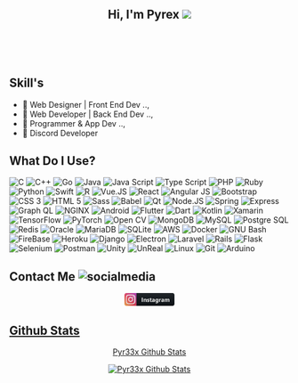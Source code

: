 <div align="center">
<h2>Hi, I'm Pyrex
<img src="https://cdn.discordapp.com/emojis/873867928653676555.png?v=1" width="30">
</h2>
</div>

</br>
</br>
</br>  


<h2> Skill's </h2>
  
  
- 🤍 Web Designer | Front End Dev ..,
- 🧪 Web Developer | Back End Dev ..,
- 🍉 Programmer & App Dev ..,
- 🌠 Discord Developer


<h2> What Do I Use? </h2>

![C](https://img.shields.io/badge/C-A8B9CC?style=flat&logo=c&logoColor=white)
![C++](https://img.shields.io/badge/C%2B%2B-00599C?style=flat&logo=c%2B%2B&logoColor=white)
![Go](https://img.shields.io/badge/Go-00ADD8?style=flat&logo=go&logoColor=white)
![Java](https://img.shields.io/badge/Java-007396?style=flat&logo=java&logoColor=white)
![Java Script](https://img.shields.io/badge/JavaScript-F7DF1E?style=flat&logo=javascript&logoColor=white)
![Type Script](https://img.shields.io/badge/TypeScript-3178C6?style=flat&logo=typescript&logoColor=white)
![PHP](https://img.shields.io/badge/PHP-777BB4?style=flat&logo=php&logoColor=white)
![Ruby](https://img.shields.io/badge/Ruby-CC342D?style=flat&logo=ruby&logoColor=white)
![Python](https://img.shields.io/badge/Python-3776AB?style=flat&logo=python&logoColor=white)
![Swift](https://img.shields.io/badge/Swift-FA7343?style=flat&logo=swift&logoColor=white)
![R](https://img.shields.io/badge/R-276DC3?style=flat&logo=r&logoColor=white)
![Vue.JS](https://img.shields.io/badge/Vue.JS-4FC08D?style=flat&logo=vue.js&logoColor=white)
![React](https://img.shields.io/badge/React-61DAFB?style=flat&logo=react&logoColor=white)
![Angular JS](https://img.shields.io/badge/AngularJS-E23237?style=flat&logo=angularjs&logoColor=white)
![Bootstrap](https://img.shields.io/badge/Bootstrap-7952B3?style=flat&logo=bootstrap&logoColor=white)
![CSS 3](https://img.shields.io/badge/CSS3-1572B6?style=flat&logo=css3&logoColor=white)
![HTML 5](https://img.shields.io/badge/HTML5-E34F26?style=flat&logo=html5&logoColor=white)
![Sass](https://img.shields.io/badge/Sass-CC6699?style=flat&logo=sass&logoColor=white)
![Babel](https://img.shields.io/badge/Babel-F9DC3E?style=flat&logo=babel&logoColor=white)
![Qt](https://img.shields.io/badge/Qt-41CD52?style=flat&logo=qt&logoColor=white)
![Node.JS](https://img.shields.io/badge/Node.JS-339933?style=flat&logo=node.js&logoColor=white)
![Spring](https://img.shields.io/badge/Spring-6DB33F?style=flat&logo=spring&logoColor=white)
![Express](https://img.shields.io/badge/Express-000000?style=flat&logo=express&logoColor=white)
![Graph QL](https://img.shields.io/badge/GraphQL-E10098?style=flat&logo=graphql&logoColor=white)
![NGINX](https://img.shields.io/badge/NGINX-009639?style=flat&logo=nginx&logoColor=white)
![Android](https://img.shields.io/badge/Android-3DDC84?style=flat&logo=android&logoColor=white)
![Flutter](https://img.shields.io/badge/Flutter-02569B?style=flat&logo=flutter&logoColor=white)
![Dart](https://img.shields.io/badge/Dart-0175C2?style=flat&logo=dart&logoColor=white)
![Kotlin](https://img.shields.io/badge/Kotlin-0095D5?style=flat&logo=kotlin&logoColor=white)
![Xamarin](https://img.shields.io/badge/Xamarin-3498DB?style=flat&logo=xamarin&logoColor=white)
![TensorFlow](https://img.shields.io/badge/TensorFlow-FF6F00?style=flat&logo=tensorflow&logoColor=white)
![PyTorch](https://img.shields.io/badge/PyTorch-EE4C2C?style=flat&logo=pytorch&logoColor=white)
![Open CV](https://img.shields.io/badge/OpenCV-5C3EE8?style=flat&logo=opencv&logoColor=white)
![MongoDB](https://img.shields.io/badge/MongoDB-47A248?style=flat&logo=mongodb&logoColor=white)
![MySQL](https://img.shields.io/badge/MySQL-4479A1?style=flat&logo=mysql&logoColor=white)
![Postgre SQL](https://img.shields.io/badge/PostgreSQL-336791?style=flat&logo=postgresql&logoColor=white)
![Redis](https://img.shields.io/badge/Redis-DC382D?style=flat&logo=redis&logoColor=white)
![Oracle](https://img.shields.io/badge/Oracle-F80000?style=flat&logo=oracle&logoColor=white)
![MariaDB](https://img.shields.io/badge/MariaDB-003545?style=flat&logo=mariadb&logoColor=white)
![SQLite](https://img.shields.io/badge/SQLite-003B57?style=flat&logo=sqlite&logoColor=white)
![AWS](https://img.shields.io/badge/AWS-232F3E?style=flat&logo=amazon-aws&logoColor=white)
![Docker](https://img.shields.io/badge/Docker-2498ED?style=flat&logo=docker&logoColor=white)
![GNU Bash](https://img.shields.io/badge/Bash-4EAA25?style=flat&logo=gnu-bash&logoColor=white)
![FireBase](https://img.shields.io/badge/FireBase-FFCA28?style=flat&logo=firebase&logoColor=white)
![Heroku](https://img.shields.io/badge/Heroku-430098?style=flat&logo=heroku&logoColor=white)
![Django](https://img.shields.io/badge/Django-092E20?style=flat&logo=django&logoColor=white)
![Electron](https://img.shields.io/badge/Electron-47848F?style=flat&logo=electron&logoColor=white)
![Laravel](https://img.shields.io/badge/Laravel-FF2D20?style=flat&logo=laravel&logoColor=white)
![Rails](https://img.shields.io/badge/Rails-CC0000?style=flat&logo=ruby-on-rails&logoColor=white)
![Flask](https://img.shields.io/badge/Flask-000000?style=flat&logo=flask&logoColor=white)
![Selenium](https://img.shields.io/badge/Selenium-43B02A?style=flat&logo=selenium&logoColor=white)
![Postman](https://img.shields.io/badge/Postman-FF6C37?style=flat&logo=postman&logoColor=white)
![Unity](https://img.shields.io/badge/Unity-000000?style=flat&logo=unity&logoColor=white)
![UnReal](https://img.shields.io/badge/Unreal-313131?style=flat&logo=unreal-engine&logoColor=white)
![Linux](https://img.shields.io/badge/Linux-FCC624?style=flat&logo=linux&logoColor=white)
![Git](https://img.shields.io/badge/Git-F05032?style=flat&logo=git&logoColor=white)
![Arduino](https://img.shields.io/badge/Arduino-00979D?style=flat&logo=arduino&logoColor=white)
<h2>Contact Me <img width="50" height="28" src="https://cdn.discordapp.com/attachments/866967773132750878/887669423954067486/heart-on-fire_2764-fe0f-200d-1f525.png" alt="socialmedia"></h2>

<div align="center">
<a href="https://www.instagram.com/pyr8x/"><img src="https://raw.githubusercontent.com/MikeCodesDotNET/ColoredBadges/master/svg/social/instagram.svg" alt="instagram" width="90">
</div>


<h2> Github Stats </h2>

<div align="center">
  <span>Pyr33x Github Stats</span>
  
[![Pyr33x Github Stats](https://github-readme-stats.vercel.app/api?username=Pyr33x&show_icons=true&title_color=FFF&bg_color=000&icon_color=FFF&border_radius=10&hide_border=true&text_color=00CF91&count_private=true)](https://github.com/Pyr33x)
